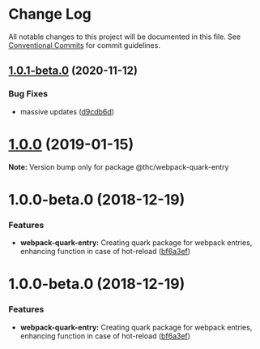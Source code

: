 # Change Log

All notable changes to this project will be documented in this file.
See [Conventional Commits](https://conventionalcommits.org) for commit guidelines.

## [1.0.1-beta.0](https://github.com/thc-tools/webpack-laboratory/compare/@thc/webpack-quark-entry@1.0.0...@thc/webpack-quark-entry@1.0.1-beta.0) (2020-11-12)


### Bug Fixes

* massive updates ([d9cdb6d](https://github.com/thc-tools/webpack-laboratory/commit/d9cdb6de2947dca6e215f3d5150b44176117fdeb))





# [1.0.0](https://github.com/thc-tools/webpack-laboratory/compare/@thc/webpack-quark-entry@1.0.0-beta.0...@thc/webpack-quark-entry@1.0.0) (2019-01-15)

**Note:** Version bump only for package @thc/webpack-quark-entry






# 1.0.0-beta.0 (2018-12-19)


### Features

* **webpack-quark-entry:** Creating quark package for webpack entries, enhancing function in case of hot-reload ([bf6a3ef](https://github.com/thc-tools/webpack-laboratory/commit/bf6a3ef))





# 1.0.0-beta.0 (2018-12-19)


### Features

* **webpack-quark-entry:** Creating quark package for webpack entries, enhancing function in case of hot-reload ([bf6a3ef](https://github.com/thc-tools/webpack-laboratory/commit/bf6a3ef))
